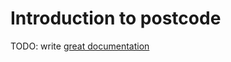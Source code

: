 # Introduction to postcode

TODO: write [great documentation](http://jacobian.org/writing/great-documentation/what-to-write/)
